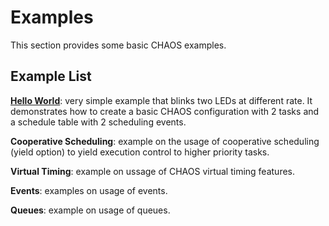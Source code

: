 # Examples
This section provides some basic CHAOS examples.

## Example List

[**Hello World**](https://github.com/ffich/CHAOS/tree/main/examples/10_HelloWorld): very simple example that blinks two LEDs at different rate. It demonstrates how to create a basic CHAOS configuration with 2 tasks and a schedule table with 2 scheduling events.

**Cooperative Scheduling**: example on the usage of cooperative scheduling (yield option) to yield execution control to higher priority tasks.

**Virtual Timing**: example on ussage of CHAOS virtual timing features.

**Events**: examples on usage of events.

**Queues**: example on usage of queues.
